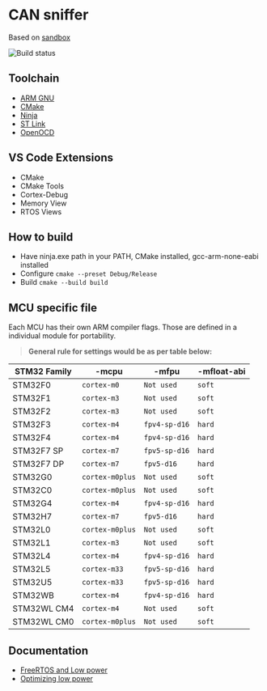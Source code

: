 # CAN sniffer
Based on [sandbox](https://github.com/frchp/stm32-l552-sandbox)

![Build status](https://github.com/frchp/can-sniffer/actions/workflows/actions.yml/badge.svg)

## Toolchain
- [ARM GNU](https://developer.arm.com/downloads/-/arm-gnu-toolchain-downloads)
- [CMake](https://cmake.org/download/)
- [Ninja](https://github.com/ninja-build/ninja/releases)
- [ST Link](https://www.st.com/en/development-tools/stm32cubeprog.html)
- [OpenOCD](https://packages.msys2.org/packages/mingw-w64-x86_64-openocd)

## VS Code Extensions

- CMake
- CMake Tools
- Cortex-Debug
- Memory View
- RTOS Views

## How to build
 - Have ninja.exe path in your PATH, CMake installed, gcc-arm-none-eabi installed
 - Configure 
```cmake --preset Debug/Release```
 - Build
```cmake --build build```

## MCU specific file

Each MCU has their own ARM compiler flags. Those are defined in a individual module for portability.
> **General rule for settings would be as per table below:**

| STM32 Family | -mcpu           | -mfpu         | -mfloat-abi |
| ------------ | --------------- | ------------- | ----------- |
| STM32F0      | `cortex-m0`     | `Not used`    | `soft`      |
| STM32F1      | `cortex-m3`     | `Not used`    | `soft`      |
| STM32F2      | `cortex-m3`     | `Not used`    | `soft`      |
| STM32F3      | `cortex-m4`     | `fpv4-sp-d16` | `hard`      |
| STM32F4      | `cortex-m4`     | `fpv4-sp-d16` | `hard`      |
| STM32F7 SP   | `cortex-m7`     | `fpv5-sp-d16` | `hard`      |
| STM32F7 DP   | `cortex-m7`     | `fpv5-d16`    | `hard`      |
| STM32G0      | `cortex-m0plus` | `Not used`    | `soft`      |
| STM32C0      | `cortex-m0plus` | `Not used`    | `soft`      |
| STM32G4      | `cortex-m4`     | `fpv4-sp-d16` | `hard`      |
| STM32H7      | `cortex-m7`     | `fpv5-d16`    | `hard`      |
| STM32L0      | `cortex-m0plus` | `Not used`    | `soft`      |
| STM32L1      | `cortex-m3`     | `Not used`    | `soft`      |
| STM32L4      | `cortex-m4`     | `fpv4-sp-d16` | `hard`      |
| STM32L5      | `cortex-m33`    | `fpv5-sp-d16` | `hard`      |
| STM32U5      | `cortex-m33`    | `fpv5-sp-d16` | `hard`      |
| STM32WB      | `cortex-m4`     | `fpv4-sp-d16` | `hard`      |
| STM32WL CM4  | `cortex-m4`     | `Not used`    | `soft`      |
| STM32WL CM0  | `cortex-m0plus` | `Not used`    | `soft`      |

## Documentation
 - [FreeRTOS and Low power](https://www.freertos.org/low-power-ARM-cortex-rtos)
 - [Optimizing low power](https://mcuoneclipse.com/2024/05/22/low-power-optimization-techniques-for-arm-cortex-m0-microcontrollers/)
